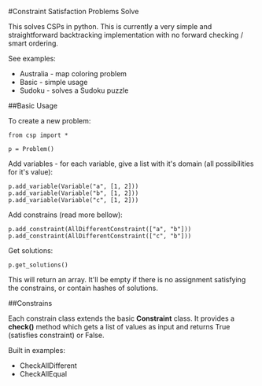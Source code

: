 #Constraint Satisfaction Problems Solve

This solves CSPs in python. This is currently a very simple and straightforward backtracking implementation with no forward checking / smart ordering.

See examples:

- Australia - map coloring problem
- Basic - simple usage
- Sudoku - solves a Sudoku puzzle

##Basic Usage

To create a new problem:

    from csp import *

    p = Problem()

Add variables - for each variable, give a list with it's domain (all possibilities for it's value):

    p.add_variable(Variable("a", [1, 2]))
    p.add_variable(Variable("b", [1, 2]))
    p.add_variable(Variable("c", [1, 2]))

Add constrains (read more bellow):

    p.add_constraint(AllDifferentConstraint(["a", "b"]))
    p.add_constraint(AllDifferentConstraint(["c", "b"]))

Get solutions:

    p.get_solutions()

This will return an array. It'll be empty if there is no assignment satisfying the constrains, or contain hashes of solutions.

##Constrains

Each constrain class extends the basic **Constraint** class. It provides a **check()** method which gets a list of values as input and returns True (satisfies constraint) or False.

Built in examples:

- CheckAllDifferent
- CheckAllEqual